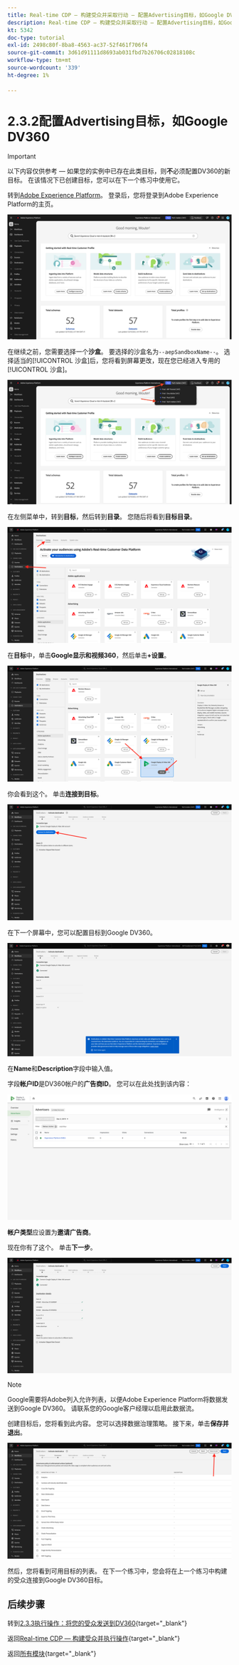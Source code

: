 ```yaml
---
title: Real-time CDP — 构建受众并采取行动 — 配置Advertising目标，如Google DV360
description: Real-time CDP — 构建受众并采取行动 — 配置Advertising目标，如Google DV360
kt: 5342
doc-type: tutorial
exl-id: 2498c80f-8ba8-4563-ac37-52f461f706f4
source-git-commit: 3d61d91111d8693ab031fbd7b26706c02818108c
workflow-type: tm+mt
source-wordcount: '339'
ht-degree: 1%

---
```


# 2.3.2配置Advertising目标，如Google DV360

>[!IMPORTANT]
>
>以下内容仅供参考 — 如果您的实例中已存在此类目标，则&#x200B;**不**&#x200B;必须配置DV360的新目标。 在该情况下已创建目标，您可以在下一个练习中使用它。

转到[Adobe Experience Platform](https://experience.adobe.com/platform)。 登录后，您将登录到Adobe Experience Platform的主页。

![数据获取](./../../../../modules/delivery-activation/datacollection/dc1.2/images/home.png)

在继续之前，您需要选择一个&#x200B;**沙盒**。 要选择的沙盒名为``--aepSandboxName--``。 选择适当的[!UICONTROL 沙盒]后，您将看到屏幕更改，现在您已经进入专用的[!UICONTROL 沙盒]。

![数据获取](./../../../../modules/delivery-activation/datacollection/dc1.2/images/sb1.png)

在左侧菜单中，转到&#x200B;**目标**，然后转到&#x200B;**目录**。 您随后将看到&#x200B;**目标目录**。

![RTCDP](./images/rtcdp.png)

在&#x200B;**目标**&#x200B;中，单击&#x200B;**Google显示和视频360**，然后单击&#x200B;**+设置**。

![RTCDP](./images/rtcdpgoogle.png)

你会看到这个。 单击&#x200B;**连接到目标**。

![RTCDP](./images/rtcdpgooglecreate1.png)

在下一个屏幕中，您可以配置目标到Google DV360。

![RTCDP](./images/rtcdpgooglecreatedest.png)

在&#x200B;**Name**&#x200B;和&#x200B;**Description**&#x200B;字段中输入值。

字段&#x200B;**帐户ID**&#x200B;是DV360帐户的&#x200B;**广告商ID**。 您可以在此处找到该内容：

![RTCDP](./images/rtcdpgoogledv360advid.png)

**帐户类型**&#x200B;应设置为&#x200B;**邀请广告商**。

现在你有了这个。 单击&#x200B;**下一步**。

![RTCDP](./images/rtcdpgoogldv360new.png)

>[!NOTE]
>
>Google需要将Adobe列入允许列表，以便Adobe Experience Platform将数据发送到Google DV360。 请联系您的Google客户经理以启用此数据流。

创建目标后，您将看到此内容。 您可以选择数据治理策略。 接下来，单击&#x200B;**保存并退出**。

![RTCDP](./images/rtcdpcreatedest1.png)

然后，您将看到可用目标的列表。
在下一个练习中，您会将在上一个练习中构建的受众连接到Google DV360目标。

## 后续步骤

转到[2.3.3执行操作：将您的受众发送到DV360](./ex3.md){target="_blank"}

返回[Real-time CDP — 构建受众并执行操作](./real-time-cdp-build-a-segment-take-action.md){target="_blank"}

返回[所有模块](./../../../../overview.md){target="_blank"}
